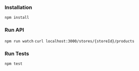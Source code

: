 ### Installation

`npm install`

### Run API

`npm run watch`
`curl localhost:3000/stores/{storeId}/products`

### Run Tests

`npm test`


